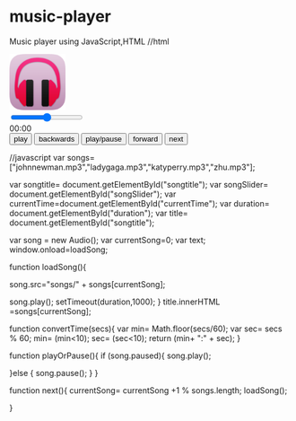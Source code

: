 # music-player
Music player using JavaScript,HTML
//html

<!DOCTYPE html>
<html>
<head>
  <meta charset="UTF-8">
  <link href="projectdemo.css" type="text/css" rel="stylesheet"/>
  <title> Demo trying to make a player</title>

</head>
<body onload>
  <script src="projectdemo.js"></script>
<div class="audio-player" >
  <div class="logo">
    <img src="audioicon.png" width="100" height="100"/>
  </div>
  <div class="player">
    <div id="songtitle" class="song-title">

  </div>
</div>
    <input id="songSlider" class="song-slider" type="range" min="0" max="" step="1" onchange="seekSong()"/>
    <div>
      <div id="currentTime" class="currentTime"> 00:00 </div>

  </div>
  <div class="controllers">
    <input type="button" id="play" value="play" width="40px" onclick="play()"/>
    <input type="button" id="backwards" value="backwards" width="40px" onclcik="backward()" />
    <input type="button" id="playPause" value="play/pause" width="40px" onclick="playOrPause()"/>
    <input type="button" id="forward" value="forward" width="40px" onclick="forward()"/>
    <input type="button" id="next" value="next" width="40px" onclick="next()"/>

  </div>
  </body>
</html>

//javascript
var songs= ["johnnewman.mp3","ladygaga.mp3","katyperry.mp3","zhu.mp3"];

var songtitle= document.getElementById("songtitle");
var songSlider= document.getElementById("songSlider");
var currentTime=document.getElementById("currentTime");
var duration= document.getElementById("duration");
var title= document.getElementById("songtitle");


var song = new Audio();
var currentSong=0;
var text;
window.onload=loadSong;

function loadSong(){

song.src="songs/" + songs[currentSong];

song.play();
setTimeout(duration,1000);
}
title.innerHTML =songs[currentSong];


function convertTime(secs){
  var min= Math.floor(secs/60);
  var sec= secs % 60;
  min= (min<10);
  sec= (sec<10);
  return (min+ ":" + sec);
}



function playOrPause(){
  if (song.paused){
    song.play();

  }else {
    song.pause();
  }
}

function next(){
currentSong= currentSong +1 % songs.length;
loadSong();

}
